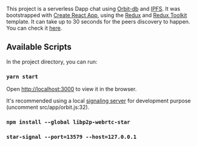 This project is a serverless Dapp chat using [Orbit-db](https://github.com/orbitdb/orbit-db/) and [IPFS](https://github.com/ipfs/ipfs). It was bootstrapped with [Create React App](https://github.com/facebook/create-react-app), using the [Redux](https://redux.js.org/) and [Redux Toolkit](https://redux-toolkit.js.org/) template. It can take up to 30 seconds for the peers discovery to happen. You can check it [here](https://ipfs.io/ipfs/QmTXVHCGSwuTyfytx1vZPG77NXTvoce5N29ZNW1urAeYtr).

## Available Scripts

In the project directory, you can run:

### `yarn start`

Open [http://localhost:3000](http://localhost:3000) to view it in the browser.

It's recommended using a local [signaling server](https://github.com/libp2p/js-libp2p-webrtc-star) for development purpose (uncomment src/app/orbit.js:32).

### `npm install --global libp2p-webrtc-star`

### `star-signal --port=13579 --host=127.0.0.1`
